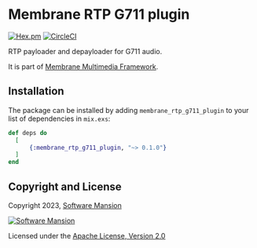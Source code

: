 # Membrane RTP G711 plugin

[![Hex.pm](https://img.shields.io/hexpm/v/membrane_rtp_g711_plugin.svg)](https://hex.pm/packages/membrane_rtp_g711_plugin)
[![CircleCI](https://circleci.com/gh/jellyfish-dev/membrane_rtp_g711_plugin.svg?style=svg)](https://circleci.com/gh/jellyfish-dev/membrane_rtp_g711_plugin)

RTP payloader and depayloader for G711 audio.

It is part of [Membrane Multimedia Framework](https://membrane.stream).

## Installation

The package can be installed by adding `membrane_rtp_g711_plugin` to your list of dependencies in `mix.exs`:

```elixir
def deps do
  [
	  {:membrane_rtp_g711_plugin, "~> 0.1.0"}
  ]
end
```

## Copyright and License

Copyright 2023, [Software Mansion](https://swmansion.com/?utm_source=git&utm_medium=readme&utm_campaign=membrane_rtp_opus_plugin)

[![Software Mansion](https://logo.swmansion.com/logo?color=white&variant=desktop&width=200&tag=membrane-github)](https://swmansion.com/?utm_source=git&utm_medium=readme&utm_campaign=membrane_rtp_opus_plugin)

Licensed under the [Apache License, Version 2.0](LICENSE)
